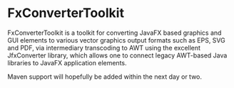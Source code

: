 # FxConverterToolkit
FxConverterToolkit is a toolkit for converting JavaFX based graphics and GUI elements to various vector graphics output formats such as EPS, SVG and PDF, via intermediary transcoding to AWT using the excellent JfxConverter library, which allows one to connect legacy AWT-based Java libraries to JavaFX application elements.

Maven support will hopefully be added within the next day or two.
